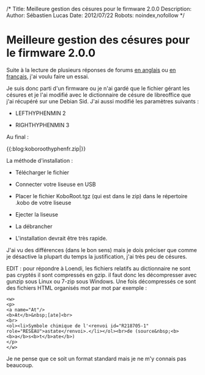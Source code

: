 /*
Title: Meilleure gestion des césures pour le firmware 2.0.0
Description: 
Author: Sébastien Lucas
Date: 2012/07/22
Robots: noindex,nofollow
*/
# Meilleure gestion des césures pour le firmware 2.0.0

Suite à la lecture de plusieurs réponses de forums [en anglais](http://www.mobileread.com/forums/showthread.php?t=184838) ou [en français](http://forum.teamalexandriz.org/les_liseuses_debook_readers/mise_jour_2.0_du_kobo_22965.msg142066.html#msg142066), j'ai voulu faire un essai. 

Je suis donc parti d'un firmware ou je n'ai gardé que le fichier gérant les césures et je l'ai modifié avec le dictionnaire de césure de libreoffice que j'ai récupéré sur une Debian Sid. J'ai aussi modifié les paramètres suivants : 

*	LEFTHYPHENMIN 2

*	RIGHTHYPHENMIN 3



Au final :

{{:blog:koboroothyphenfr.zip|}}

La méthode d'installation :

*	Télécharger le fichier

*	Connecter votre liseuse en USB

*	Placer le fichier KoboRoot.tgz (qui est dans le zip) dans le répertoire .kobo de votre liseuse

*	Ejecter la liseuse

*	La débrancher

*	L'installation devrait être très rapide.

J'ai vu des différences (dans le bon sens) mais je dois préciser que comme je désactive la plupart du temps la justification, j'ai très peu de césures.

EDIT : pour répondre à Loendi, les fichiers relatifs au dictionnaire ne sont pas cryptés il sont compressés en gzip. il faut donc les décompresser avec gunzip sous Linux ou 7-zip sous Windows. Une fois décompressés ce sont des fichiers HTML organisés mot par mot par exemple : 

	
	<w>
	<p>
	<a name="At"/>
	<b>At</b>&nbsp;[ate]<br>
	<br>
	<ol><li>Symbole chimique de l'<renvoi id="R218705-1" role="RESEAU">astate</renvoi>.</li></ol><br>de (source&nbsp;<b><b>a</b>s<b>t</b>ate</b>)
	</p>
	</w>


Je ne pense que ce soit un format standard mais je ne m'y connais pas beaucoup.
